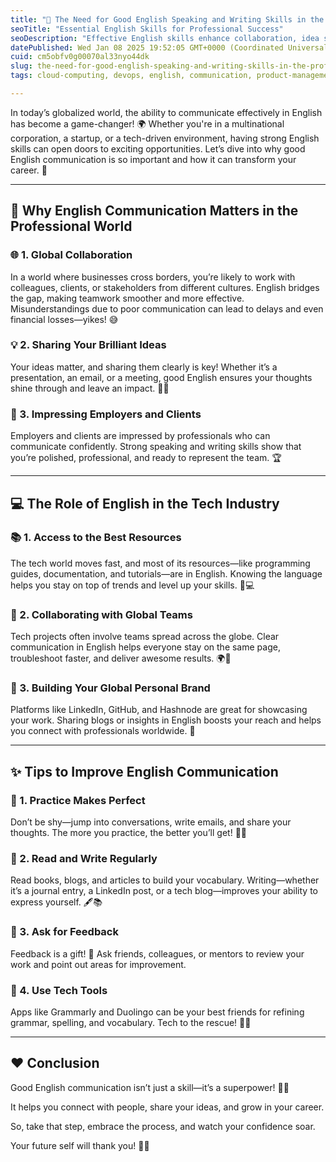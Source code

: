 ```yaml
---
title: "🌟 The Need for Good English Speaking and Writing Skills in the Professional and Tech World 🌟"
seoTitle: "Essential English Skills for Professional Success"
seoDescription: "Effective English skills enhance collaboration, idea sharing, and career advancement in today's professional and tech world"
datePublished: Wed Jan 08 2025 19:52:05 GMT+0000 (Coordinated Universal Time)
cuid: cm5obfv0g00070al33nyo44dk
slug: the-need-for-good-english-speaking-and-writing-skills-in-the-professional-and-tech-world
tags: cloud-computing, devops, english, communication, product-management, tech-industry, language-learning, professional-development, career-growth, personal-branding, techtips, globalcollaboration, writingskills, english-lesson, englishfortech

---
```


In today’s globalized world, the ability to communicate effectively in English has become a game-changer! 🌍 Whether you're in a multinational corporation, a startup, or a tech-driven environment, having strong English skills can open doors to exciting opportunities. Let’s dive into why good English communication is so important and how it can transform your career. 🚀

---

## **💼 Why English Communication Matters in the Professional World**

### 🌐 1. Global Collaboration

In a world where businesses cross borders, you’re likely to work with colleagues, clients, or stakeholders from different cultures. English bridges the gap, making teamwork smoother and more effective. Misunderstandings due to poor communication can lead to delays and even financial losses—yikes! 😅

### 💡 2. Sharing Your Brilliant Ideas

Your ideas matter, and sharing them clearly is key! Whether it’s a presentation, an email, or a meeting, good English ensures your thoughts shine through and leave an impact. 💭✨

### 🌟 3. Impressing Employers and Clients

Employers and clients are impressed by professionals who can communicate confidently. Strong speaking and writing skills show that you’re polished, professional, and ready to represent the team. 🏆

---

## **💻 The Role of English in the Tech Industry**

### 📚 1. Access to the Best Resources

The tech world moves fast, and most of its resources—like programming guides, documentation, and tutorials—are in English. Knowing the language helps you stay on top of trends and level up your skills. 📖💻

### 🤝 2. Collaborating with Global Teams

Tech projects often involve teams spread across the globe. Clear communication in English helps everyone stay on the same page, troubleshoot faster, and deliver awesome results. 🌍🤖

### 🚀 3. Building Your Global Personal Brand

Platforms like LinkedIn, GitHub, and Hashnode are great for showcasing your work. Sharing blogs or insights in English boosts your reach and helps you connect with professionals worldwide. 💼

---

## **✨ Tips to Improve English Communication**

### 🎯 1. Practice Makes Perfect

Don’t be shy—jump into conversations, write emails, and share your thoughts. The more you practice, the better you’ll get! 💬📝

### 📖 2. Read and Write Regularly

Read books, blogs, and articles to build your vocabulary. Writing—whether it’s a journal entry, a LinkedIn post, or a tech blog—improves your ability to express yourself. 🖋️📚

### 🤗 3. Ask for Feedback

Feedback is a gift! 🎁 Ask friends, colleagues, or mentors to review your work and point out areas for improvement.

### 📱 4. Use Tech Tools

Apps like Grammarly and Duolingo can be your best friends for refining grammar, spelling, and vocabulary. Tech to the rescue! 🚀📱

---

## ❤️ Conclusion

Good English communication isn’t just a skill—it’s a superpower! 💪✨

It helps you connect with people, share your ideas, and grow in your career.

So, take that step, embrace the process, and watch your confidence soar.

Your future self will thank you! 🌈🌟